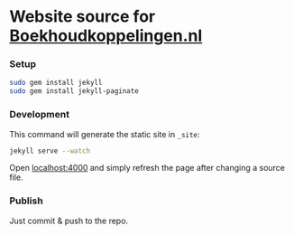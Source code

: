 # Website source for [Boekhoudkoppelingen.nl](boekhoudkoppelingen.nl)

### Setup

```bash
sudo gem install jekyll
sudo gem install jekyll-paginate
```

### Development
This command will generate the static site in `_site`:

```bash
jekyll serve --watch
```

Open [localhost:4000](https://localhost:4000) and simply refresh the page after changing a source file.

### Publish
Just commit & push to the repo.